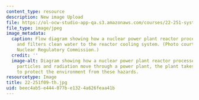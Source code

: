 ```yaml
---
content_type: resource
description: New image Upload
file: https://ol-ocw-studio-app-qa.s3.amazonaws.com/courses/22-251-systems-analysis-of-the-nuclear-fuel-cycle-fall-2009/beec4ab5e444077be1324a626feaa41b_22-251f09-th.jpg
file_type: image/jpeg
image_metadata:
  caption: Flow diagram showing how a nuclear power plant reactor processes waste
    and filters clean water to the reactor cooling system. (Photo courtesy of U. S.
    Nuclear Regulatory Commission.)
  credit: ''
  image-alt: Diagram showing how a nuclear power plant reactor processes waste. As
    particles and radiation move through a power plant, the plant takes special precautions
    to protect the environment from these hazards.
resourcetype: Image
title: 22-251f09-th.jpg
uid: beec4ab5-e444-077b-e132-4a626feaa41b
---
```


